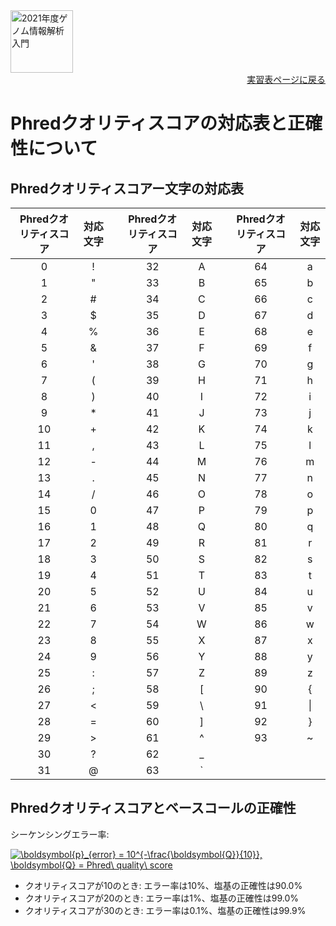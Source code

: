<img src="https://lh3.googleusercontent.com/pw/AM-JKLVhTn_UySwMdfMwXvoq8l3VN7IkrY9cwtH2YJVMxAlMznUBWC9IpFtgPRIyfAXru4oykkYD-1WjWi0Ao5XgkB9JICvzDBcfn0L_5X2_KOOppsURK5DfSifCC-s7Vx5oQrBUn_BNWn_hfAPdhlVbKQGE=w1097-h235-no?authuser=0" alt="2021年度ゲノム情報解析入門" height="100px" align="middle">

<div align="right"><a href="https://github.com/CropEvol/lecture#section2">実習表ページに戻る</a></div>


# Phredクオリティスコアの対応表と正確性について

## Phredクオリティスコアー文字の対応表
|Phredクオリティスコア|対応文字||Phredクオリティスコア|対応文字||Phredクオリティスコア|対応文字|
|:---:|:---:|---|:---:|:---:|---|:---:|:---:|
|0|!||32|A||64|a|
|1|"||33|B||65|b|
|2|#||34|C||66|c|
|3|$||35|D||67|d|
|4|%||36|E||68|e|
|5|&||37|F||69|f|
|6|'||38|G||70|g|
|7|(||39|H||71|h|
|8|)||40|I||72|i|
|9|*||41|J||73|j|
|10|+||42|K||74|k|
|11|,||43|L||75|l|
|12|-||44|M||76|m|
|13|.||45|N||77|n|
|14|/||46|O||78|o|
|15|0||47|P||79|p|
|16|1||48|Q||80|q|
|17|2||49|R||81|r|
|18|3||50|S||82|s|
|19|4||51|T||83|t|
|20|5||52|U||84|u|
|21|6||53|V||85|v|
|22|7||54|W||86|w|
|23|8||55|X||87|x|
|24|9||56|Y||88|y|
|25|:||57|Z||89|z|
|26|;||58|[||90|{|
|27|<||59|&#92;||91|&#124;|
|28|=||60|]||92|}|
|29|>||61|^||93|~|
|30|?||62|_||||
|31|@||63|&#096;||||

## Phredクオリティスコアとベースコールの正確性

シーケンシングエラー率:

<a href="https://www.codecogs.com/eqnedit.php?latex=\boldsymbol{p}_{error}&space;=&space;10^{-\frac{\boldsymbol{Q}}{10}},&space;\boldsymbol{Q}&space;=&space;Phred\&space;quality\&space;score" target="_blank"><img src="https://latex.codecogs.com/gif.latex?\boldsymbol{p}_{error}&space;=&space;10^{-\frac{\boldsymbol{Q}}{10}},&space;\boldsymbol{Q}&space;=&space;Phred\&space;quality\&space;score" title="\boldsymbol{p}_{error} = 10^{-\frac{\boldsymbol{Q}}{10}}, \boldsymbol{Q} = Phred\ quality\ score" /></a>

- クオリティスコアが10のとき: エラー率は10%、塩基の正確性は90.0%
- クオリティスコアが20のとき: エラー率は1%、塩基の正確性は99.0%
- クオリティスコアが30のとき: エラー率は0.1%、塩基の正確性は99.9%